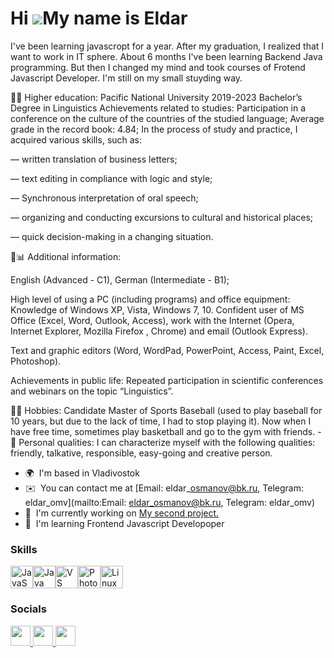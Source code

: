 Hi ![](https://user-images.githubusercontent.com/18350557/176309783-0785949b-9127-417c-8b55-ab5a4333674e.gif)My name is Eldar
=============================================================================================================================

I've been learning javascropt for a year. After my graduation, I realized that I want to work in IT sphere. About 6 months I've been learning Backend Java programming. But then I changed my mind and took courses of Frotend Javascript Developer. I'm still on my small stuyding way. 

👨‍🎓 Higher education: Pacific National University 2019-2023 Bachelor’s Degree in Linguistics
Achievements related to studies: Participation in a conference on the culture of the countries of the studied language;
Average grade in the record book: 4.84;
In the process of study and practice, I acquired various skills, such as:

 — written translation of business letters;
 
 — text editing in compliance with logic and style;
 
 — Synchronous interpretation of oral speech;
 
 — organizing and conducting excursions to cultural and historical places;
 
 — quick decision-making in a changing situation.

💼📊 Additional information:

English (Advanced - C1), German (Intermediate - B1);

High level of using a PC (including programs) and office equipment: Knowledge of Windows XP, Vista, Windows 7, 10. Confident user of MS Office (Excel, Word, Outlook, Access), work with the Internet (Opera, Internet Explorer, Mozilla Firefox , Chrome) and email (Outlook Express).

Text and graphic editors (Word, WordPad, PowerPoint, Access, Paint, Excel, Photoshop).

Achievements in public life: Repeated participation in scientific conferences and webinars on the topic “Linguistics”.

🤾‍♀️ Hobbies: Candidate Master of Sports Baseball (used to play baseball for 10 years, but due to the lack of time, I had to stop playing it). Now when I have free time, sometimes play basketball and go to the gym with friends. - 👦 Personal qualities: I can characterize myself with the following qualities: friendly, talkative, responsible, easy-going and creative person.

* 🌍  I'm based in Vladivostok
* ✉️  You can contact me at [Email: eldar\_osmanov@bk.ru, Telegram: eldar\_omv](mailto:Email: eldar_osmanov@bk.ru, Telegram: eldar_omv)
* 🚀  I'm currently working on [My second project.](http://github.com/eldaromv/frontend-project-46.git)
* 🧠  I'm learning Frontend Javascript Developoper

### Skills


<p align="left">
<a href="https://developer.mozilla.org/en-US/docs/Web/JavaScript" target="_blank" rel="noreferrer"><img src="https://raw.githubusercontent.com/danielcranney/readme-generator/main/public/icons/skills/javascript-colored.svg" width="36" height="36" alt="JavaScript" /></a><a href="https://www.oracle.com/java/" target="_blank" rel="noreferrer"><img src="https://raw.githubusercontent.com/danielcranney/readme-generator/main/public/icons/skills/java-colored.svg" width="36" height="36" alt="Java" /></a><a href="https://code.visualstudio.com/" target="_blank" rel="noreferrer"><img src="https://raw.githubusercontent.com/danielcranney/readme-generator/main/public/icons/skills/visualstudiocode.svg" width="36" height="36" alt="VS Code" /></a><a href="https://www.adobe.com/uk/products/photoshop.html" target="_blank" rel="noreferrer"><img src="https://raw.githubusercontent.com/danielcranney/readme-generator/main/public/icons/skills/photoshop-colored.svg" width="36" height="36" alt="Photoshop" /></a><a href="https://www.linux.org" target="_blank" rel="noreferrer"><img src="https://raw.githubusercontent.com/danielcranney/readme-generator/main/public/icons/skills/linux-colored.svg" width="36" height="36" alt="Linux" /></a>
</p>


### Socials

<p align="left"> <a href="https://discord.com/users/fireball_01" target="_blank" rel="noreferrer"> <picture> <source media="(prefers-color-scheme: dark)" srcset="https://raw.githubusercontent.com/danielcranney/readme-generator/main/public/icons/socials/discord-dark.svg" /> <source media="(prefers-color-scheme: light)" srcset="https://raw.githubusercontent.com/danielcranney/readme-generator/main/public/icons/socials/discord.svg" /> <img src="https://raw.githubusercontent.com/danielcranney/readme-generator/main/public/icons/socials/discord.svg" width="32" height="32" /> </picture> </a> <a href="https://www.github.com/eldaromv" target="_blank" rel="noreferrer"> <picture> <source media="(prefers-color-scheme: dark)" srcset="https://raw.githubusercontent.com/danielcranney/readme-generator/main/public/icons/socials/github-dark.svg" /> <source media="(prefers-color-scheme: light)" srcset="https://raw.githubusercontent.com/danielcranney/readme-generator/main/public/icons/socials/github.svg" /> <img src="https://raw.githubusercontent.com/danielcranney/readme-generator/main/public/icons/socials/github.svg" width="32" height="32" /> </picture> </a> <a href="http://www.instagram.com/eldar_omv" target="_blank" rel="noreferrer"> <picture> <source media="(prefers-color-scheme: dark)" srcset="https://raw.githubusercontent.com/danielcranney/readme-generator/main/public/icons/socials/instagram-dark.svg" /> <source media="(prefers-color-scheme: light)" srcset="https://raw.githubusercontent.com/danielcranney/readme-generator/main/public/icons/socials/instagram.svg" /> <img src="https://raw.githubusercontent.com/danielcranney/readme-generator/main/public/icons/socials/instagram.svg" width="32" height="32" /> </picture> </a></p>
